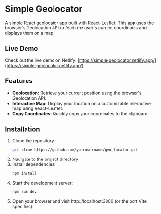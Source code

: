 # Simple Geolocator

A simple React geolocator app built with React-Leaflet. This app uses the browser's Geolocation API to fetch the user's current coordinates and displays them on a map.

## Live Demo

Check out the live demo on Netlify: [https://simple-geolocator.netlify.app/](https://simple-geolocator.netlify.app/)

## Features

- **Geolocation:** Retrieve your current position using the browser's Geolocation API.
- **Interactive Map:** Display your location on a customizable interactive map using React-Leaflet.
- **Copy Coordinates:** Quickly copy your coordinates to the clipboard.

## Installation

1. Clone the repository:
   ```bash
   git clone https://github.com/yourusername/geo_locator.git
2. Navigate to the project directory
3. Install dependencies:
   ```bash
   npm install
4. Start the development server:
   ```bash
   npm run dev
5. Open your browser and visit http://localhost:3000 (or the port Vite specifies).
